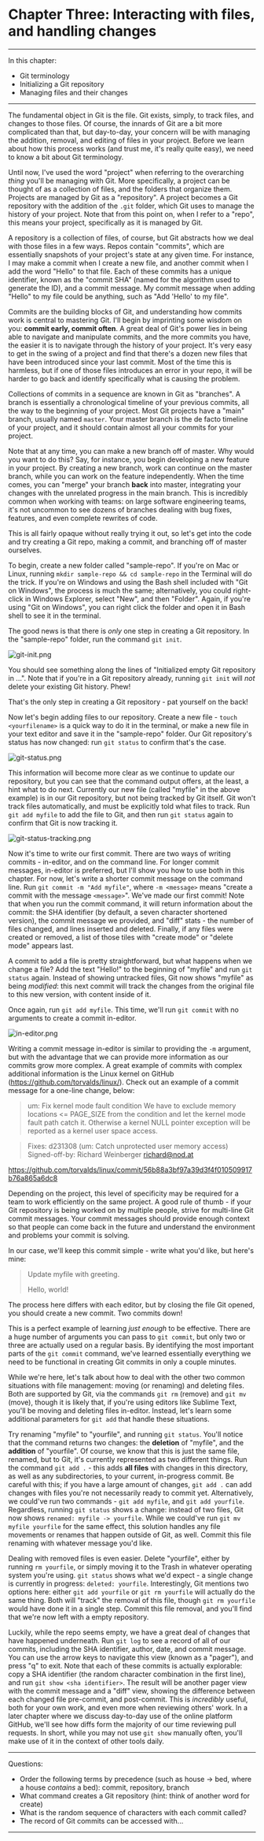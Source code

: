# Chapter Three: Interacting with files, and handling changes

---

In this chapter:

- Git terminology
- Initializing a Git repository
- Managing files and their changes

---

The fundamental object in Git is the file. Git exists, simply, to track files, and changes to those files. Of course, the innards of Git are a bit more complicated than that, but day-to-day, your concern will be with managing the addition, removal, and editing of files in your project. Before we learn about how this process works (and trust me, it's really quite easy), we need to know a bit about Git terminology.

Until now, I've used the word "project" when referring to the overarching *thing* you'll be managing with Git. More specifically, a project can be thought of as a collection of files, and the folders that organize them. Projects are managed by Git as a "repository". A project becomes a Git repository with the addition of the `.git` folder, which Git uses to manage the history of your project. Note that from this point on, when I refer to a "repo", this means your project, specifically as it is managed by Git.

A repository is a collection of files, of course, but Git abstracts how we deal with those files in a few ways. Repos contain "commits", which are essentially snapshots of your project's state at any given time. For instance, I may make a commit when I create a new file, and another commit when I add the word "Hello" to that file. Each of these commits has a unique identifier, known as the "commit SHA" (named for the algorithm used to generate the ID), and a commit message. My commit message when adding "Hello" to my file could be anything, such as "Add 'Hello' to my file".

Commits are the building blocks of Git, and understanding how commits work is central to mastering Git. I'll begin by imprinting some wisdom on you: **commit early, commit often**. A great deal of Git's power lies in being able to navigate and manipulate commits, and the more commits you have, the easier it is to navigate through the history of your project. It's very easy to get in the swing of a project and find that there's a dozen new files that have been introduced since your last commit. Most of the time this is harmless, but if one of those files introduces an error in your repo, it will be harder to go back and identify specifically what is causing the problem.

Collections of commits in a sequence are known in Git as "branches". A branch is essentially a chronological timeline of your previous commits, all the way to the beginning of your project. Most Git projects have a "main" branch, usually named `master`. Your master branch is the de facto timeline of your project, and it should contain almost all your commits for your project.

Note that at any time, you can make a new branch off of master. Why would you want to do this? Say, for instance, you begin developing a new feature in your project. By creating a new branch, work can continue on the master branch, while you can work on the feature independently. When the time comes, you can "merge" your branch **back** into master, integrating your changes with the unrelated progress in the main branch. This is incredibly common when working with teams: on large software engineering teams, it's not uncommon to see dozens of branches dealing with bug fixes, features, and even complete rewrites of code.

This is all fairly opaque without really trying it out, so let's get into the code and try creating a Git repo, making a commit, and branching off of master ourselves.

To begin, create a new folder called "sample-repo". If you're on Mac or Linux, running `mkdir sample-repo && cd sample-repo` in the Terminal will do the trick. If you're on Windows and using the Bash shell included with "Git on Windows", the process is much the same; alternatively, you could right-click in Windows Explorer, select "New", and then "Folder". Again, if you're using "Git on Windows", you can right click the folder and open it in Bash shell to see it in the terminal.

The good news is that there is *only* one step in creating a Git repository. In the "sample-repo" folder, run the command `git init`.

![git-init.png](git-init.png)

You should see something along the lines of "Initialized empty Git repository in ...". Note that if you're in a Git repository already, running `git init` will *not* delete your existing Git history. Phew!

That's the only step in creating a Git repository - pat yourself on the back!

Now let's begin adding files to our repository. Create a new file - `touch <yourfilename>` is a quick way to do it in the terminal, or make a new file in your text editor and save it in the "sample-repo" folder. Our Git repository's status has now changed: run `git status` to confirm that's the case.

![git-status.png](git-status.png)

This information will become more clear as we continue to update our repository, but you can see that the command output offers, at the least, a hint what to do next. Currently our new file (called "myfile" in the above example) is in our Git repository, but not being tracked by Git itself. Git won't track files automatically, and must be explicitly told what files to track.  Run `git add myfile` to add the file to Git, and then run `git status` again to confirm that Git is now tracking it.

![git-status-tracking.png](git-status-tracking.png)

Now it's time to write our first commit. There are two ways of writing commits - in-editor, and on the command line. For longer commit messages, in-editor is preferred, but I'll show you how to use both in this chapter. For now, let's write a shorter commit message on the command line. Run `git commit -m "Add myfile"`, where `-m <message>` means "create a commit with the message `<message>`". We've made our first commit! Note that when you run the commit command, it will return information about the commit: the SHA identifier (by default, a seven character shortened version), the commit message we provided, and "diff" stats - the number of files changed, and lines inserted and deleted. Finally, if any files were created or removed, a list of those tiles with "create mode" or "delete mode" appears last.

A commit to add a file is pretty straightforward, but what happens when we change a file? Add the text "Hello!" to the beginning of "myfile" and run `git status` again. Instead of showing untracked files, Git now shows "myfile" as being *modified*: this next commit will track the changes from the original file to this new version, with content inside of it.

Once again, run `git add myfile`. This time, we'll run `git commit` with no arguments to create a commit in-editor.

![in-editor.png](in-editor.png)

Writing a commit message in-editor is similar to providing the `-m` argument, but with the advantage that we can provide more information as our commits grow more complex. A great example of commits with complex additional information is the Linux kernel on GitHub (https://github.com/torvalds/linux/). Check out an example of a commit message for a one-line change, below:

> um: Fix kernel mode fault condition
> We have to exclude memory locations <= PAGE_SIZE from
> the condition and let the kernel mode fault path catch it.
> Otherwise a kernel NULL pointer exception will be reported
> as a kernel user space access.

> Fixes: d231308 (um: Catch unprotected user memory access)
> Signed-off-by: Richard Weinberger <richard@nod.at>

https://github.com/torvalds/linux/commit/56b88a3bf97a39d3f4f010509917b76a865a6dc8

Depending on the project, this level of specificity may be required for a team to work efficiently on the same project. A good rule of thumb - if your Git repository is being worked on by multiple people, strive for multi-line Git commit messages. Your commit messages should provide enough context so that people can come back in the future and understand the environment and problems your commit is solving.

In our case, we'll keep this commit simple - write what you'd like, but here's mine:

> Update myfile with greeting.
>
> Hello, world!

The process here differs with each editor, but by closing the file Git opened, you should create a new commit. Two commits down!

This is a perfect example of learning *just enough* to be effective. There are a huge number of arguments you can pass to `git commit`, but only two or three are actually used on a regular basis. By identifying the most important parts of the `git commit` command, we've learned essentially everything we need to be functional in creating Git commits in only a couple minutes.

While we're here, let's talk about how to deal with the other two common situations with file management: moving (or renaming) and deleting files. Both are supported by Git, via the commands `git rm` (remove) and `git mv` (move), though it is likely that, if you're using editors like Sublime Text, you'll be moving and deleting files in-editor. Instead, let's learn some additional parameters for `git add` that handle these situations.

Try renaming "myfile" to "yourfile", and running `git status`. You'll notice that the command returns two changes: the **deletion** of "myfile", and the **addition** of "yourfile". Of course, we know that this is just the same file, renamed, but to Git, it's currently represented as two different things. Run the command `git add .` - this adds **all files** with changes in this directory, as well as any subdirectories, to your current, in-progress commit. Be careful with this; if you have a large amount of changes, `git add .` can add changes with files you're not necessarily ready to commit yet. Alternatively, we could've run two commands - `git add myfile`, and `git add yourfile`. Regardless, running `git status` shows a change: instead of two files, Git now shows `renamed: myfile -> yourfile`. While we could've run `git mv myfile yourfile` for the same effect, this solution handles any file movements or renames that happen outside of Git, as well. Commit this file renaming with whatever message you'd like.

Dealing with removed files is even easier. Delete "yourfile", either by running `rm yourfile`, or simply moving it to the Trash in whatever operating system you're using. `git status` shows what we'd expect - a single change is currently in progress: `deleted: yourfile`. Interestingly, Git mentions two options here: either `git add yourfile` or `git rm yourfile` will actually do the same thing. Both will "track" the removal of this file, though `git rm yourfile` would have done it in a single step. Commit this file removal, and you'll find that we're now left with a empty repository.

Luckily, while the repo seems empty, we have a great deal of changes that have happened underneath. Run `git log` to see a record of all of our commits, including the SHA identifier, author, date, and commit message. You can use the arrow keys to navigate this view (known as a "pager"), and press "q" to exit. Note that each of these commits is actually explorable: copy a SHA identifier (the random character combination in the first line), and run `git show <sha identifier>`. The result will be another pager view with the commit message and a "diff" view, showing the difference between each changed file pre-commit, and post-commit. This is *incredibly* useful, both for your own work, and even more when reviewing others' work. In a later chapter where we discuss day-to-day use of the online platform GitHub, we'll see how diffs form the majority of our time reviewing pull requests. In short, while you may not use `git show` manually often, you'll make use of it in the context of other tools daily.

---

Questions:

- Order the following terms by precedence (such as house -> bed, where a house *contains* a bed): commit, repository, branch
- What command creates a Git repository (hint: think of another word for create)
- What is the random sequence of characters with each commit called?
- The record of Git commits can be accessed with...

---
